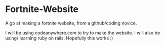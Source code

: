 # Fortnite-Website
A go at making a fortnite website, from a github/coding novice.

I will be using codeanywhere.com to try to make the website. I will also be using/ learning ruby on rails. Hopefully this works :)
